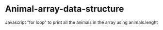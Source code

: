 # Animal-array-data-structure
Javascript  "for loop" to print all the animals in the array using animals.lenght
